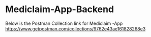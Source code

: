 # Mediclaim-App-Backend

Below is the Postman Collection link for Mediclaim -App 
https://www.getpostman.com/collections/9762e43ae161828268e3
